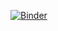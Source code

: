 [![Binder](https://mybinder.org/badge_logo.svg)](https://mybinder.org/v2/gh/BauerLab/crispr-chip-notebook/master?filepath=TUSCAN_For_CRISPRChip.ipynb)